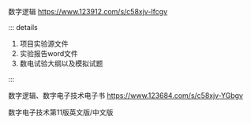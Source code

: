 数字逻辑 https://www.123912.com/s/c58xjv-Ifcgv

::: details

1. 项目实验源文件
2. 实验报告word文件
3. 数电试验大纲以及模拟试题

:::

数字逻辑、数字电子技术电子书 https://www.123684.com/s/c58xjv-YGbgv

数字电子技术第11版英文版/中文版